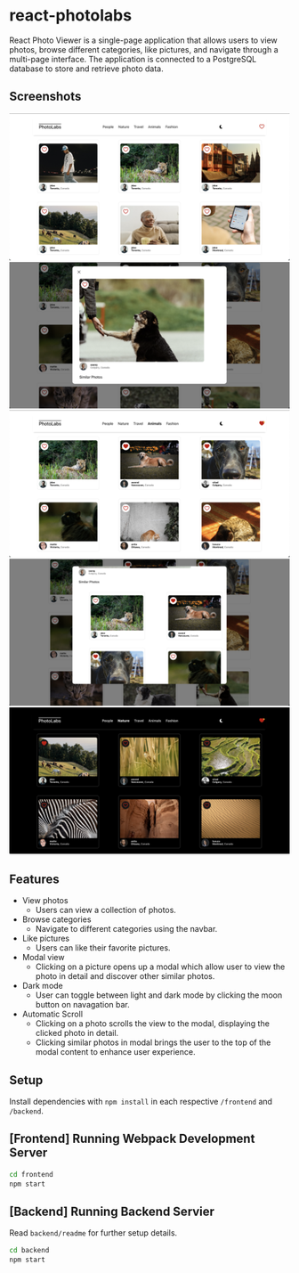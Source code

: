 # react-photolabs

React Photo Viewer is a single-page application that allows users to view photos, browse different categories, like pictures, and navigate through a multi-page interface. The application is connected to a PostgreSQL database to store and retrieve photo data.

## Screenshots

![Screenshot of homepage](https://github.com/laucodx45/photolabs/raw/main/frontend/public/mainPage.png)
![Screenshot of the modal view](https://github.com/laucodx45/photolabs/raw/main/frontend/public/modalView.png)
![Screenshot of the photos group by categories](https://github.com/laucodx45/photolabs/raw/main/frontend/public/topics.png)
![Screenshot of the photos group by categories in modal view](https://github.com/laucodx45/photolabs/raw/main/frontend/public/modalSimilarPhotos.png)
![Screenshot of the dark mode feature](https://github.com/laucodx45/photolabs/raw/main/frontend/public/darkMode.png)

## Features

- View photos
  - Users can view a collection of photos.
- Browse categories 
  - Navigate to different categories using the navbar.
- Like pictures
  - Users can like their favorite pictures.
- Modal view
  - Clicking on a picture opens up a modal which allow user to view the photo in detail and discover other similar photos.
- Dark mode
  - User can toggle between light and dark mode by clicking the moon button on navagation bar.
- Automatic Scroll
  - Clicking on a photo scrolls the view to the modal, displaying the clicked photo in detail.
  - Clicking similar photos in modal brings the user to the top of the modal content to enhance user experience.

## Setup

Install dependencies with `npm install` in each respective `/frontend` and `/backend`.

## [Frontend] Running Webpack Development Server

```sh
cd frontend
npm start
```

## [Backend] Running Backend Servier

Read `backend/readme` for further setup details.

```sh
cd backend
npm start
```
